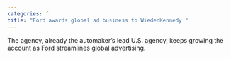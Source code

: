 ```yaml
---
categories: f
title: "Ford awards global ad business to WiedenKennedy "
---
```

The agency, already the automaker’s lead U.S. agency, keeps growing the account as Ford streamlines global advertising.